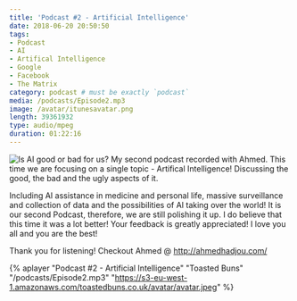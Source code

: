 ```yaml
---
title: 'Podcast #2 - Artificial Intelligence'
date: 2018-06-20 20:50:50
tags:
- Podcast
- AI
- Artifical Intelligence
- Google
- Facebook
- The Matrix
category: podcast # must be exactly `podcast`
media: /podcasts/Episode2.mp3
image: /avatar/itunesavatar.png
length: 39361932
type: audio/mpeg
duration: 01:22:16
---
```

![Is AI good or bad for us?](/images/ai.jpg)
My second podcast recorded with Ahmed.
This time we are focusing on a single topic - Artifical Intelligence!
Discussing the good, the bad and the ugly aspects of it.
<!--more-->
Including AI assistance in medicine and personal life, massive surveillance and collection of data and the possibilities of AI taking over the world!
It is our second Podcast, therefore, we are still polishing it up. I do believe that this time it was a lot better!
Your feedback is greatly appreciated!
I love you all and you are the best!
<script async src="//pagead2.googlesyndication.com/pagead/js/adsbygoogle.js"></script>
<ins class="adsbygoogle"
     style="display:block; text-align:center;"
     data-ad-layout="in-article"
     data-ad-format="fluid"
     data-ad-client="ca-pub-2164900147810573"
     data-ad-slot="8817307412"></ins>
<script>
     (adsbygoogle = window.adsbygoogle || []).push({});
</script>
Thank you for listening!
Checkout Ahmed @ http://ahmedhadjou.com/

{% aplayer "Podcast #2 - Artificial Intelligence" "Toasted Buns" "/podcasts/Episode2.mp3" "https://s3-eu-west-1.amazonaws.com/toastedbuns.co.uk/avatar/avatar.jpeg" %}

